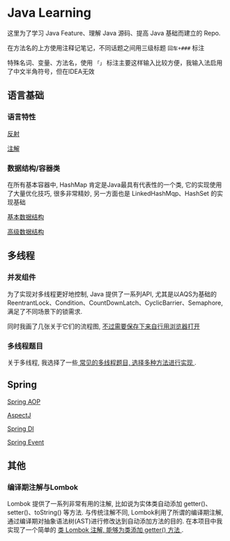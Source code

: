 # Java Learning
这里为了学习 Java Feature、理解 Java 源码、提高 Java 基础而建立的 Repo.

在方法名的上方使用注释记笔记，不同话题之间用三级标题 `回车+###` 标注

特殊名词、变量、方法名，使用 `「」` 标注主要这样输入比较方便，我输入法启用了中文半角符号，但在IDEA无效

## 语言基础

### 语言特性
[ 反射 ](https://github.com/imzhizi/java-learning/blob/master/src/main/java/com/imzhizi/javalearning/%E8%AF%AD%E8%A8%80%E5%9F%BA%E7%A1%80/%E5%8F%8D%E5%B0%84.java )

[ 注解 ](https://github.com/imzhizi/java-learning/blob/master/src/main/java/com/imzhizi/javalearning/%E8%AF%AD%E8%A8%80%E5%9F%BA%E7%A1%80/%E6%B3%A8%E8%A7%A3.java )

### 数据结构/容器类
在所有基本容器中, HashMap 肯定是Java最具有代表性的一个类, 它的实现使用了大量优化技巧, 很多非常精妙, 另一方面也是 LinkedHashMqp、HashSet 的实现基础

[ 基本数据结构 ](https://github.com/imzhizi/java-learning/blob/master/src/main/java/com/imzhizi/javalearning/%E8%AF%AD%E8%A8%80%E5%9F%BA%E7%A1%80/%E5%9F%BA%E6%9C%AC%E6%95%B0%E6%8D%AE%E7%BB%93%E6%9E%84.java )

[ 高级数据结构 ](https://github.com/imzhizi/java-learning/blob/master/src/main/java/com/imzhizi/javalearning/%E8%AF%AD%E8%A8%80%E5%9F%BA%E7%A1%80/%E9%AB%98%E7%BA%A7%E6%95%B0%E6%8D%AE%E7%BB%93%E6%9E%84.java )


## 多线程

### 并发组件
为了实现对多线程更好地控制, Java 提供了一系列API, 尤其是以AQS为基础的ReentrantLock、Condition、CountDownLatch、CyclicBarrier、Semaphore, 满足了不同场景下的锁需求.

同时我画了几张关于它们的流程图, [ 不过需要保存下来自行用浏览器打开 ](https://github.com/imzhizi/java-learning/blob/master/Java%E5%B9%B6%E5%8F%91%E7%BB%84%E4%BB%B6.html )

### 多线程题目

关于多线程, 我选择了一些[ 常见的多线程题目, 选择多种方法进行实现 ](https://github.com/imzhizi/java-learning/tree/master/src/main/java/com/imzhizi/javalearning/%E5%BA%94%E7%94%A8/%E5%A4%9A%E7%BA%BF%E7%A8%8B ).


## Spring

[ Spring AOP ](https://github.com/imzhizi/java-learning/blob/master/src/main/java/com/imzhizi/javalearning/spring/AOPTest.java )

[ AspectJ ](https://github.com/imzhizi/java-learning/blob/master/src/main/java/com/imzhizi/javalearning/spring/AspectTest.java )

[ Spring DI ](https://github.com/imzhizi/java-learning/blob/master/src/main/java/com/imzhizi/javalearning/spring/DITest.java )

[ Spring Event ](https://github.com/imzhizi/java-learning/blob/master/src/main/java/com/imzhizi/javalearning/spring/EventTest.java )


## 其他

### 编译期注解与Lombok
Lombok 提供了一系列非常有用的注解, 比如说为实体类自动添加 getter()、setter()、toString() 等方法. 与传统注解不同, Lombok利用了所谓的编译期注解, 通过编译期对抽象语法树(AST)进行修改达到自动添加方法的目的. 在本项目中我实现了一个简单的 [ 类 Lombok 注解, 能够为类添加 getter() 方法 ](https://github.com/imzhizi/java-learning/tree/master/src/main/java/com/imzhizi/javalearning/DevKit/lombok ).